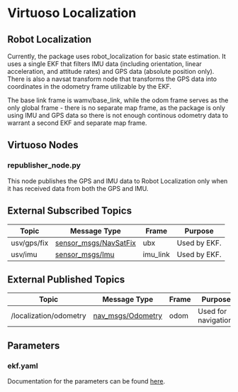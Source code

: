 # Virtuoso Localization

## Robot Localization

Currently, the package uses robot_localization for basic state estimation. It uses a single EKF that filters IMU data (including orientation, linear acceleration, and attitude rates) and GPS data (absolute position only). There is also a navsat transform node that transforms the GPS data into coordinates in the odometry frame utilizable by the EKF. 

The base link frame is wamv/base_link, while the odom frame serves as the only global frame - there is no separate map frame, as the package is only using IMU and GPS data so there is not enough continous odometry data to warrant a second EKF and separate map frame.

## Virtuoso Nodes

### republisher_node.py
This node publishes the GPS and IMU data to Robot Localization only when it has received data from both the GPS and IMU.

## External Subscribed Topics

| Topic | Message Type | Frame | Purpose |
|-------|--------------|-------|---------|
| usv/gps/fix | [sensor_msgs/NavSatFix](https://docs.ros2.org/foxy/api/sensor_msgs/msg/NavSatFix.html) | ubx | Used by EKF. |
| usv/imu | [sensor_msgs/Imu](http://docs.ros.org/en/melodic/api/sensor_msgs/html/msg/Imu.html) | imu_link | Used by EKF. |

## External Published Topics

| Topic | Message Type | Frame | Purpose |
|-------|--------------|-------|---------|
| /localization/odometry | [nav_msgs/Odometry](http://docs.ros.org/en/noetic/api/nav_msgs/html/msg/Odometry.html) | odom | Used for navigation. |

## Parameters

### ekf.yaml
Documentation for the parameters can be found [here](http://docs.ros.org/en/melodic/api/robot_localization/html/state_estimation_nodes.html).
